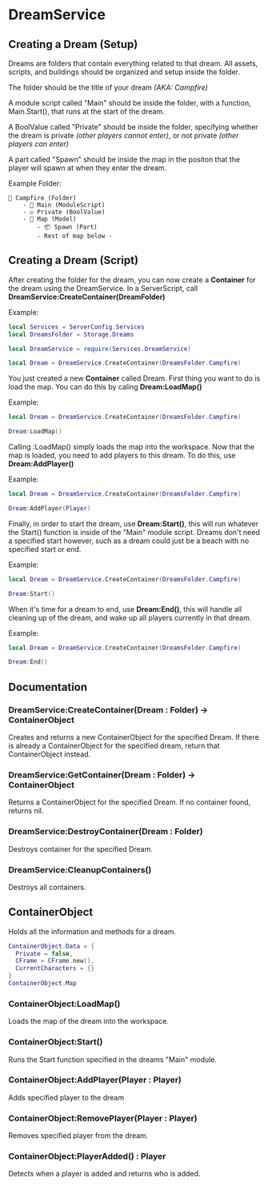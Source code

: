 # DreamService
## Creating a Dream (Setup)
Dreams are folders that contain everything related to that dream. All assets, scripts, and buildings should be organized and setup inside the folder.

The folder should be the title of your dream *(AKA: Campfire)*

A module script called "Main" should be inside the folder, with a function, Main.Start(), that runs at the start of the dream.

A BoolValue called "Private" should be inside the folder, specifying whether the dream is private *(other players cannot enter)*, or not private *(other players can enter)*

A part called "Spawn" should be inside the map in the positon that the player will spawn at when they enter the dream.

Example Folder:
```
📁 Campfire (Folder)
    - 📜 Main (ModuleScript)
    - ☑️ Private (BoolValue)
    - 🏢 Map (Model)
        - 📦 Spawn (Part)
        - Rest of map below -
```

## Creating a Dream (Script)

After creating the folder for the dream, you can now create a **Container** for the dream using the DreamService. In a ServerScript, call **DreamService:CreateContainer(DreamFolder)**

Example:
```lua
local Services = ServerConfig.Services
local DreamsFolder = Storage.Dreams

local DreamService = require(Services.DreamService)

local Dream = DreamService.CreateContainer(DreamsFolder.Campfire)
```

You just created a new **Container** called Dream. First thing you want to do is load the map. You can do this by caling **Dream:LoadMap()**

Example:
```lua
local Dream = DreamService.CreateContainer(DreamsFolder.Campfire)

Dream:LoadMap()
```

Calling :LoadMap() simply loads the map into the workspace. Now that the map is loaded, you need to add players to this dream. To do this, use **Dream:AddPlayer()**

Example:
```lua
local Dream = DreamService.CreateContainer(DreamsFolder.Campfire)

Dream:AddPlayer(Player)
```

Finally, in order to start the dream, use **Dream:Start()**, this will run whatever the Start() function is inside of the "Main" module script. Dreams don't need a specified start however, such as a dream could just be a beach with no specified start or end.

Example:
```lua
local Dream = DreamService.CreateContainer(DreamsFolder.Campfire)

Dream:Start()
```

When it's time for a dream to end, use **Dream:End()**, this will handle all cleaning up of the dream, and wake up all players currently in that dream.

Example:
```lua
local Dream = DreamService.CreateContainer(DreamsFolder.Campfire)

Dream:End()
```

## Documentation
### DreamService:CreateContainer(Dream : Folder) -> ContainerObject
Creates and returns a new ContainerObject for the specified Dream. If there is already a ContainerObject for the specified dream, return that ContainerObject instead.

### DreamService:GetContainer(Dream : Folder) -> ContainerObject
Returns a ContainerObject for the specified Dream. If no container found, returns nil.

### DreamService:DestroyContainer(Dream : Folder)
Destroys container for the specified Dream.

### DreamService:CleanupContainers()
Destroys all containers.

## ContainerObject
Holds all the information and methods for a dream. 
```lua
ContainerObject.Data = {
  Private = false,
  CFrame = CFrame.new(),
  CurrentCharacters = {}
}
ContainerObject.Map
```
### ContainerObject:LoadMap()
Loads the map of the dream into the workspace. 

### ContainerObject:Start()
Runs the Start function specified in the dreams "Main" module.

### ContainerObject:AddPlayer(Player : Player)
Adds specified player to the dream

### ContainerObject:RemovePlayer(Player : Player)
Removes specified player from the dream.

### ContainerObject:PlayerAdded() : Player
Detects when a player is added and returns who is added.
